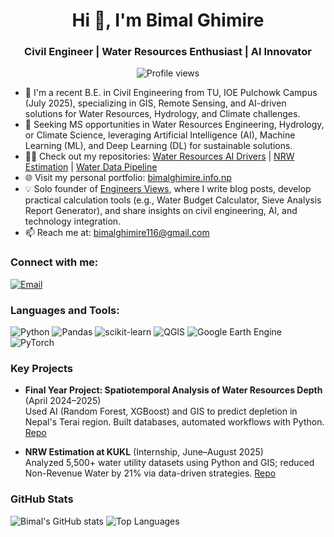 <!-- Header with centered name and bio -->
<h1 align="center">Hi 👋, I'm Bimal Ghimire</h1>
<h3 align="center">Civil Engineer | Water Resources Enthusiast | AI Innovator</h3>

<p align="center">
  <img src="https://komarev.com/ghpvc/?username=BimalGhimire38&label=Profile%20views&color=0e75b6&style=flat" alt="Profile views" />
</p>

- 🌱 I'm a recent B.E. in Civil Engineering from TU, IOE Pulchowk Campus (July 2025), specializing in GIS, Remote Sensing, and AI-driven solutions for Water Resources, Hydrology, and Climate challenges.
- 🔭 Seeking MS opportunities in Water Resources Engineering, Hydrology, or Climate Science, leveraging Artificial Intelligence (AI), Machine Learning (ML), and Deep Learning (DL) for sustainable solutions.
- 👨‍💻 Check out my repositories: [Water Resources AI Drivers](https://github.com/BimalGhimire38/Machine_Learning-Application-in-Ground-Water-Level-Drivers) | [NRW Estimation](https://github.com/BimalGhimire38/NRW-Estimation-and-Scenario-Analysis) | [Water Data Pipeline](https://github.com/BimalGhimire38/gw-data-filter-clean-merge)
- 🌐 Visit my personal portfolio: [bimalghimire.info.np](https://bimalghimire.info.np/)
- 💡 Solo founder of [Engineers Views](https://engineersviews.com/), where I write blog posts, develop practical calculation tools (e.g., Water Budget Calculator, Sieve Analysis Report Generator), and share insights on civil engineering, AI, and technology integration.
- 📫 Reach me at: bimalghimire116@gmail.com

<h3 align="left">Connect with me:</h3>
<p align="left">
  <a href="mailto:bimalghimire116@gmail.com"><img src="https://img.shields.io/badge/Email-Contact-blue?style=flat&logo=gmail" alt="Email" /></a>
</p>

<h3 align="left">Languages and Tools:</h3>
<p align="left">
  <img src="https://img.shields.io/badge/Python-Expert-yellow?style=flat&logo=python" alt="Python" />
  <img src="https://img.shields.io/badge/Pandas-Data%20Analysis-blue?style=flat&logo=pandas" alt="Pandas" />
  <img src="https://img.shields.io/badge/scikit--learn-ML-orange?style=flat&logo=scikitlearn" alt="scikit-learn" />
  <img src="https://img.shields.io/badge/QGIS-GIS-green?style=flat&logo=qgis" alt="QGIS" />
  <img src="https://img.shields.io/badge/Google%20Earth%20Engine-Remote%20Sensing-brightgreen?style=flat&logo=google-earth" alt="Google Earth Engine" />
  <img src="https://img.shields.io/badge/PyTorch-DL-red?style=flat&logo=pytorch" alt="PyTorch" />
</p>

### Key Projects
- **Final Year Project: Spatiotemporal Analysis of Water Resources Depth** (April 2024–2025)  
  Used AI (Random Forest, XGBoost) and GIS to predict depletion in Nepal's Terai region. Built databases, automated workflows with Python. [Repo](https://github.com/BimalGhimire38/Machine_Learning-Application-in-Ground-Water-Level-Drivers)

- **NRW Estimation at KUKL** (Internship, June–August 2025)  
  Analyzed 5,500+ water utility datasets using Python and GIS; reduced Non-Revenue Water by 21% via data-driven strategies. [Repo](https://github.com/BimalGhimire38/NRW-Estimation-and-Scenario-Analysis)

### GitHub Stats
![Bimal's GitHub stats](https://github-readme-stats.vercel.app/api?username=BimalGhimire38&show_icons=true&theme=radical)
![Top Languages](https://github-readme-stats.vercel.app/api/top-langs/?username=BimalGhimire38&layout=compact&theme=radical)

